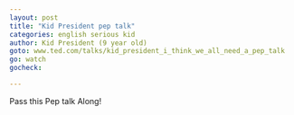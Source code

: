 ```yaml
---
layout: post
title: "Kid President pep talk"
categories: english serious kid
author: Kid President (9 year old)
goto: www.ted.com/talks/kid_president_i_think_we_all_need_a_pep_talk
go: watch
gocheck:  

---
```


Pass this Pep talk Along!
